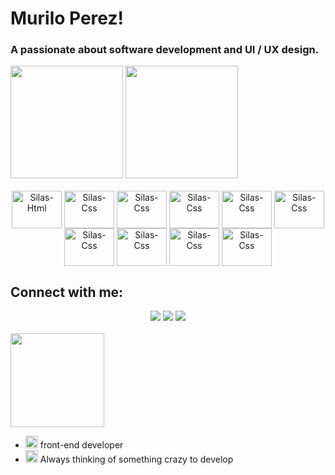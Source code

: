 # Murilo Perez!
<h3>A passionate about software development and UI / UX design.</h3>
<div aling="center">
<img height="180em" src="https://github-readme-stats.vercel.app/api?username=MuriloPerez10&show_icons=true&theme=tokyonight">
<img height="180em" src="https://github-readme-stats.vercel.app/api/top-langs/?username=MuriloPerez10&layout=compact&langs_count=7&theme=tokyonight"/>
</div>

<div style="display: inline_block" align="center"><br>
  <img align="center" alt="Silas-Html" height="60" width="80" src="https://cdn.jsdelivr.net/gh/devicons/devicon/icons/html5/html5-original.svg">
  <img align="center" alt="Silas-Css" height="60" width="80" src="https://cdn.jsdelivr.net/gh/devicons/devicon/icons/css3/css3-original.svg">
  <img align="center" alt="Silas-Css" height="60" width="80" src="https://cdn.jsdelivr.net/gh/devicons/devicon/icons/sass/sass-original.svg">
  <img align="center" alt="Silas-Css" height="60" width="80" src="https://cdn.jsdelivr.net/gh/devicons/devicon/icons/javascript/javascript-original.svg">
  <img align="center" alt="Silas-Css" height="60" width="80" src="https://cdn.jsdelivr.net/gh/devicons/devicon/icons/react/react-original.svg">
  <img align="center" alt="Silas-Css" height="60" width="80" src="https://cdn.jsdelivr.net/gh/devicons/devicon/icons/nodejs/nodejs-original.svg">
  <img align="center" alt="Silas-Css" height="60" width="80" src="https://cdn.jsdelivr.net/gh/devicons/devicon/icons/c/c-original.svg">
  <img align="center" alt="Silas-Css" height="60" width="80" src="https://cdn.jsdelivr.net/gh/devicons/devicon/icons/python/python-original.svg">
  <img align="center" alt="Silas-Css" height="60" width="80" src="https://cdn.jsdelivr.net/gh/devicons/devicon/icons/postgresql/postgresql-original.svg">
  <img align="center" alt="Silas-Css" height="60" width="80" src="https://cdn.jsdelivr.net/gh/devicons/devicon/icons/linux/linux-original.svg">
</div>

## Connect with me:
<div align="center"> 
  <a href="https://instagram.com/#" target="_blank"><img src="https://img.shields.io/badge/-Instagram-%23E4405F?style=for-the-badge&logo=instagram&logoColor=white" target="_blank"></a>
  <a href = "mailto:muriloperez21@gmail.com"><img src="https://img.shields.io/badge/-Gmail-%23333?style=for-the-badge&logo=gmail&logoColor=white" target="_blank"></a>
  <a href="https://www.linkedin.com/in/murilo-perez" target="_blank"><img src="https://img.shields.io/badge/-LinkedIn-%230077B5?style=for-the-badge&logo=linkedin&logoColor=white" target="_blank"></a> 
</div>

<div><br>
<img src="https://media.giphy.com/media/JIX9t2j0ZTN9S/giphy.gif" width="150px">

- <img alt="GIF" src="https://github.com/TheDudeThatCode/TheDudeThatCode/raw/master/Assets/gandalf_parrot.gif" width="20vw" /> front-end developer
- <img alt="GIF" src="https://github.com/TheDudeThatCode/TheDudeThatCode/blob/master/Assets/hmm.gif" width="20vw" /> Always thinking of something crazy to develop
</div>
  

